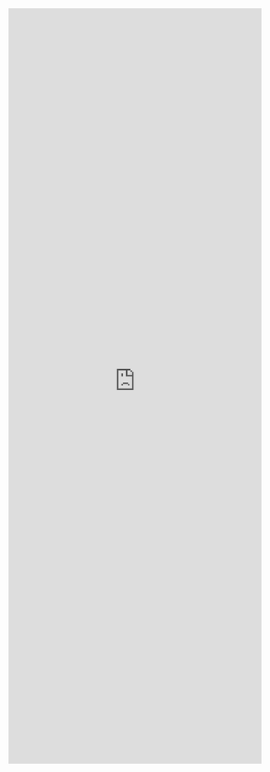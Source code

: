 <iframe title='MessageBar Examples' src='https://fabricweb.z5.web.core.windows.net/pr-deploy-site/refs/pull/9333/merge/fabric-website-resources/dist/index.html#/examples/messagebar?docsExample=true' frameborder='no' width='100%' height='1500'>